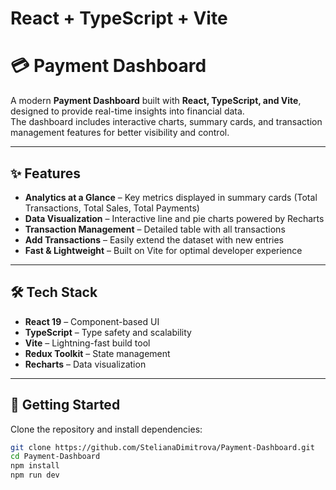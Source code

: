 # React + TypeScript + Vite

# 💳 Payment Dashboard

A modern **Payment Dashboard** built with **React, TypeScript, and Vite**, designed to provide real-time insights into financial data.  
The dashboard includes interactive charts, summary cards, and transaction management features for better visibility and control.  

---

## ✨ Features

- **Analytics at a Glance** – Key metrics displayed in summary cards (Total Transactions, Total Sales, Total Payments)  
- **Data Visualization** – Interactive line and pie charts powered by Recharts  
- **Transaction Management** – Detailed table with all transactions  
- **Add Transactions** – Easily extend the dataset with new entries  
- **Fast & Lightweight** – Built on Vite for optimal developer experience  

---

## 🛠️ Tech Stack

- **React 19** – Component-based UI  
- **TypeScript** – Type safety and scalability  
- **Vite** – Lightning-fast build tool  
- **Redux Toolkit** – State management  
- **Recharts** – Data visualization  

 ---

## 🚀 Getting Started

Clone the repository and install dependencies:

```bash
git clone https://github.com/StelianaDimitrova/Payment-Dashboard.git
cd Payment-Dashboard
npm install
npm run dev
